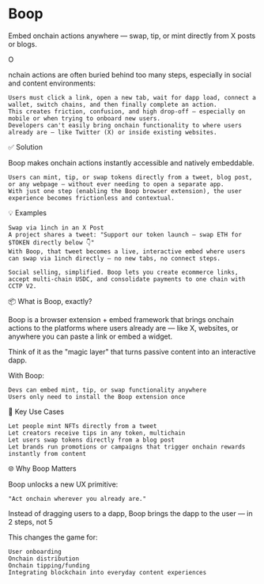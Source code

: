 # Boop

Embed onchain actions anywhere — swap, tip, or mint directly from X posts or blogs.

O

nchain actions are often buried behind too many steps, especially in social and content environments:

    Users must click a link, open a new tab, wait for dapp load, connect a wallet, switch chains, and then finally complete an action.
    This creates friction, confusion, and high drop-off — especially on mobile or when trying to onboard new users.
    Developers can't easily bring onchain functionality to where users already are — like Twitter (X) or inside existing websites.

✅ Solution

Boop makes onchain actions instantly accessible and natively embeddable.

    Users can mint, tip, or swap tokens directly from a tweet, blog post, or any webpage — without ever needing to open a separate app.
    With just one step (enabling the Boop browser extension), the user experience becomes frictionless and contextual.

💡 Examples

    Swap via 1inch in an X Post
    A project shares a tweet: "Support our token launch — swap ETH for $TOKEN directly below 👇"
    With Boop, that tweet becomes a live, interactive embed where users can swap via 1inch directly — no new tabs, no connect steps.

    Social selling, simplified. Boop lets you create ecommerce links, accept multi-chain USDC, and consolidate payments to one chain with CCTP V2.

📦 What is Boop, exactly?

Boop is a browser extension + embed framework that brings onchain actions to the platforms where users already are — like X, websites, or anywhere you can paste a link or embed a widget.

Think of it as the "magic layer" that turns passive content into an interactive dapp.

With Boop:

    Devs can embed mint, tip, or swap functionality anywhere
    Users only need to install the Boop extension once

🔗 Key Use Cases

    Let people mint NFTs directly from a tweet
    Let creators receive tips in any token, multichain
    Let users swap tokens directly from a blog post
    Let brands run promotions or campaigns that trigger onchain rewards instantly from content

🌐 Why Boop Matters

Boop unlocks a new UX primitive:

    "Act onchain wherever you already are."

Instead of dragging users to a dapp, Boop brings the dapp to the user — in 2 steps, not 5

This changes the game for:

    User onboarding
    Onchain distribution
    Onchain tipping/funding
    Integrating blockchain into everyday content experiences
